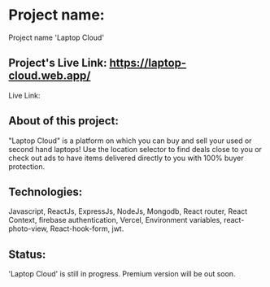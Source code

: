 # Project name:

Project name 'Laptop Cloud'

## Project's Live Link: https://laptop-cloud.web.app/

Live Link:

## About of this project:

"Laptop Cloud" is a platform on which you can buy and sell your used or second hand laptops! Use the location selector to find deals close to you or check out ads to have items delivered directly to you with 100% buyer protection.

## Technologies:

Javascript, ReactJs, ExpressJs, NodeJs, Mongodb, React router, React Context, firebase authentication, Vercel, Environment variables, react-photo-view, React-hook-form, jwt.

## Status:

'Laptop Cloud' is still in progress. Premium version will be out soon.
